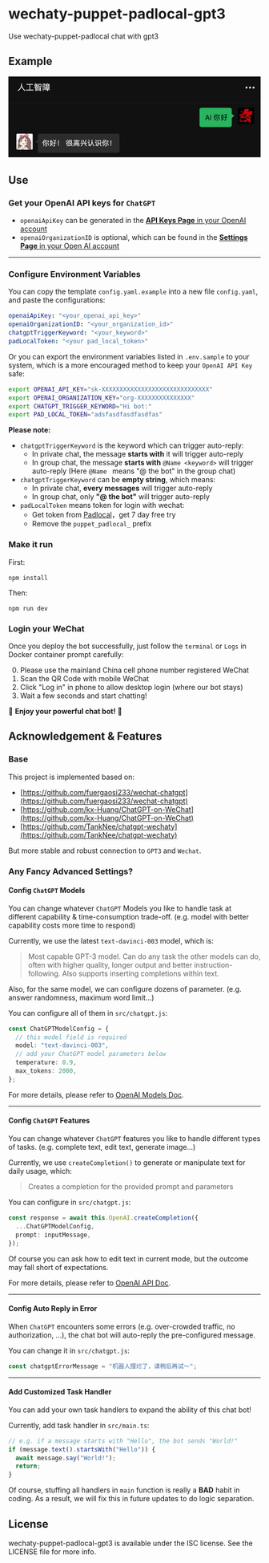 # wechaty-puppet-padlocal-gpt3

Use wechaty-puppet-padlocal chat with gpt3

## Example

![](doc/img/demo.png)

## Use

### Get your OpenAI API keys for `ChatGPT`

- `openaiApiKey` can be generated in the [**API Keys Page** in your OpenAI account](https://beta.openai.com/account/api-keys)
- `openaiOrganizationID` is optional, which can be found in the [**Settings Page** in your Open AI account](https://beta.openai.com/account/org-settings)

---

### Configure Environment Variables

You can copy the template `config.yaml.example` into a new file `config.yaml`, and paste the configurations:

```yaml
openaiApiKey: "<your_openai_api_key>"
openaiOrganizationID: "<your_organization_id>"
chatgptTriggerKeyword: "<your_keyword>"
padLocalToken: "<your pad_local_token>"
```

Or you can export the environment variables listed in `.env.sample` to your system, which is a more encouraged method to keep your `OpenAI API Key` safe:

```bash
export OPENAI_API_KEY="sk-XXXXXXXXXXXXXXXXXXXXXXXXXXXXXX"
export OPENAI_ORGANIZATION_KEY="org-XXXXXXXXXXXXXXX"
export CHATGPT_TRIGGER_KEYWORD="Hi bot:"
export PAD_LOCAL_TOKEN="adsfasdfasdfasdfas"
```

**Please note:**

- `chatgptTriggerKeyword` is the keyword which can trigger auto-reply:
  - In private chat, the message **starts with** it will trigger auto-reply
  - In group chat, the message **starts with** `@Name <keyword>` will trigger auto-reply (Here `@Name ` means "@ the bot" in the group chat)
- `chatgptTriggerKeyword` can be **empty string**, which means:
  - In private chat, **every messages** will trigger auto-reply
  - In group chat, only **"@ the bot"** will trigger auto-reply
- `padLocalToken` means token for login with wechat:
  - Get token from [Padlocal](http://pad-local.com/#/)，get 7 day free try
  - Remove the `puppet_padlocal_` prefix

### Make it run

First:

```
npm install
```

Then:

```
npm run dev
```

### Login your WeChat

Once you deploy the bot successfully, just follow the `terminal` or `Logs` in Docker container prompt carefully:

0. Please use the mainland China cell phone number registered WeChat
1. Scan the QR Code with mobile WeChat
2. Click "Log in" in phone to allow desktop login (where our bot stays)
3. Wait a few seconds and start chatting!

🤖 **Enjoy your powerful chat bot!** 🤖


## Acknowledgement & Features

### Base

This project is implemented based on:

- [https://github.com/fuergaosi233/wechat-chatgpt](https://github.com/fuergaosi233/wechat-chatgpt)
- [https://github.com/kx-Huang/ChatGPT-on-WeChat](https://github.com/kx-Huang/ChatGPT-on-WeChat)
- [https://github.com/TankNee/chatgpt-wechaty](https://github.com/TankNee/chatgpt-wechaty)

But more stable and robust connection to `GPT3` and `Wechat`.

### Any Fancy Advanced Settings?

#### Config `ChatGPT` Models

You can change whatever `ChatGPT` Models you like to handle task at different capability & time-consumption trade-off. (e.g. model with better capability costs more time to respond)

Currently, we use the latest `text-davinci-003` model, which is:

> Most capable GPT-3 model. Can do any task the other models can do, often with higher quality, longer output and better instruction-following. Also supports inserting completions within text.

Also, for the same model, we can configure dozens of parameter. (e.g. answer randomness, maximum word limit...)

You can configure all of them in `src/chatgpt.js`:

```typescript
const ChatGPTModelConfig = {
  // this model field is required
  model: "text-davinci-003",
  // add your ChatGPT model parameters below
  temperature: 0.9,
  max_tokens: 2000,
};
```

For more details, please refer to [OpenAI Models Doc](https://beta.openai.com/docs/models/overview).

---

#### Config `ChatGPT` Features

You can change whatever `ChatGPT` features you like to handle different types of tasks. (e.g. complete text, edit text, generate image...)

Currently, we use `createCompletion()` to generate or manipulate text for daily usage, which:

> Creates a completion for the provided prompt and parameters

You can configure in `src/chatgpt.js`:

```typescript
const response = await this.OpenAI.createCompletion({
  ...ChatGPTModelConfig,
  prompt: inputMessage,
});
```

Of course you can ask how to edit text in current mode, but the outcome may fall short of expectations.

For more details, please refer to [OpenAI API Doc](https://beta.openai.com/docs/api-reference/introduction).

---

#### Config Auto Reply in Error

When `ChatGPT` encounters some errors (e.g. over-crowded traffic, no authorization, ...), the chat bot will auto-reply the pre-configured message.

You can change it in `src/chatgpt.js`:

```typescript
const chatgptErrorMessage = "机器人摆烂了，请稍后再试～";
```

---

#### Add Customized Task Handler

You can add your own task handlers to expand the ability of this chat bot!

Currently, add task handler in `src/main.ts`:

```typescript
// e.g. if a message starts with "Hello", the bot sends "World!"
if (message.text().startsWith("Hello")) {
  await message.say("World!");
  return;
}
```

Of course, stuffing all handlers in `main` function is really a **BAD** habit in coding. As a result, we will fix this in future updates to do logic separation.

## License

wechaty-puppet-padlocal-gpt3 is available under the ISC license. See the LICENSE file for more info.
